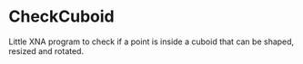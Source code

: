CheckCuboid
===========

Little XNA program to check if a point is inside a cuboid that can be shaped, resized and rotated.
